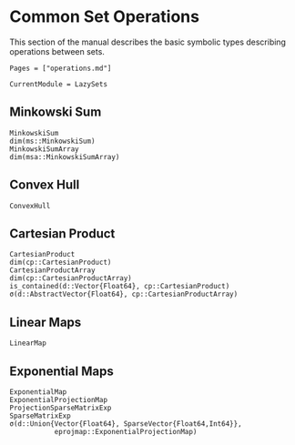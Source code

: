 # Common Set Operations

This section of the manual describes the basic symbolic types describing
operations between sets.

```@contents
Pages = ["operations.md"]
```

```@meta
CurrentModule = LazySets
```

## Minkowski Sum

```@docs
MinkowskiSum
dim(ms::MinkowskiSum)
MinkowskiSumArray
dim(msa::MinkowskiSumArray)
```

## Convex Hull

```@docs
ConvexHull
```

## Cartesian Product

```@docs
CartesianProduct
dim(cp::CartesianProduct)
CartesianProductArray
dim(cp::CartesianProductArray)
is_contained(d::Vector{Float64}, cp::CartesianProduct)
σ(d::AbstractVector{Float64}, cp::CartesianProductArray)
```

## Linear Maps

```@docs
LinearMap
```

## Exponential Maps

```@docs
ExponentialMap
ExponentialProjectionMap
ProjectionSparseMatrixExp
SparseMatrixExp
σ(d::Union{Vector{Float64}, SparseVector{Float64,Int64}},
           eprojmap::ExponentialProjectionMap)
```
